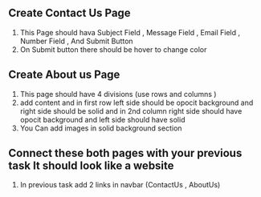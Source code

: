 ## Create Contact Us Page 
1. This Page should hava Subject Field , Message Field , Email Field , Number Field , And Submit Button 
2. On Submit button there should be hover to change color 

## Create About us Page 
1. This page should have 4 divisions (use rows and columns ) 
2. add content and in first row left side should be opocit background and right side should be solid 
and in 2nd column right side should have opocit background and left side should have solid 
3. You Can add images in solid background section 

## Connect these both pages with your previous task It should look like a website 
1. In previous task add 2 links in navbar (ContactUs , AboutUs) 
